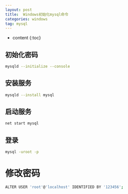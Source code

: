 ```yaml
---
layout: post
title:  Windows初始化mysql命令
categories: windows
tag: mysql
---
```



* content
{:toc}


## 初始化密码

```sh
mysqld --initialize --console
```


## 安装服务

```sh
mysqld --install mysql
```


## 启动服务

```sh
net start mysql
```


## 登录

```sh
mysql -uroot -p
```


# 修改密码

```sh
ALTER USER 'root'@'localhost' IDENTIFIED BY '123456';
```
